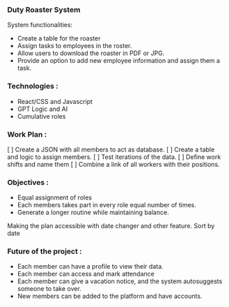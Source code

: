 ### Duty Roaster System
System functionalities: 
- Create a table for the roaster
- Assign tasks to employees in the roster.
- Allow users to download the roaster in PDF or JPG. 
- Provide an option to add new employee information and assign them a task.

### Technologies : 
- React/CSS and Javascript
- GPT Logic and AI
- Cumulative roles



### Work Plan : 
[ ] Create a JSON with all members to act as database. 
[ ] Create a table and logic to assign members. 
[ ] Test iterations of the data. 
[ ] Define work shifts and name them
[ ] Combine a link of all workers with their positions. 

### Objectives : 
- Equal assignment of roles
- Each members takes part in every role equal number of times.
- Generate a longer routine while maintaining balance.

Making the plan accessible with date changer and other feature. Sort by date


### Future of the project : 
- Each member can have a profile to view their data. 
- Each member can access and mark attendance
- Each member can give a vacation notice, and the system autosuggests someone to take over. 
- New members can be added to the platform and have accounts. 
